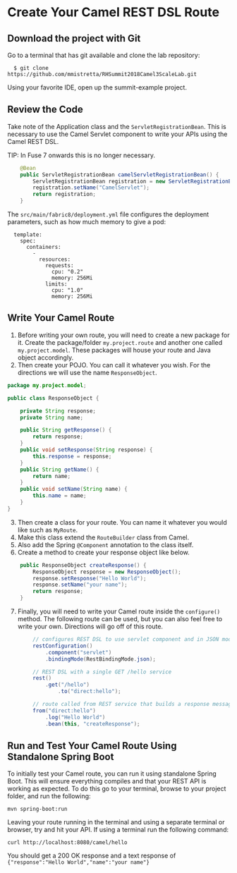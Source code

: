 # Create Your Camel REST DSL Route

## Download the project with Git
Go to a terminal that has git available and clone the lab repository:
```
  $ git clone https://github.com/mmistretta/RHSummit2018Camel3ScaleLab.git
```
Using your favorite IDE, open up the summit-example project.

## Review the Code
Take note of the Application class and the `ServletRegistrationBean`.  This is necessary to use the Camel Servlet component to write your APIs using the Camel REST DSL.

TIP: In Fuse 7 onwards this is no longer necessary.

```java
    @Bean
    public ServletRegistrationBean camelServletRegistrationBean() {
        ServletRegistrationBean registration = new ServletRegistrationBean(new CamelHttpTransportServlet(),"/camel/*");
        registration.setName("CamelServlet");
        return registration;
    }
```
The `src/main/fabric8/deployment.yml` file configures the deployment parameters, such as how much memory to give a pod:

```spec:
  template:
    spec:
      containers:
        -
          resources:
            requests:
              cpu: "0.2"
              memory: 256Mi
            limits:
              cpu: "1.0"
              memory: 256Mi
```

## Write Your Camel Route
1. Before writing your own route, you will need to create a new package for it.  Create the package/folder `my.project.route` and another one called `my.project.model`.  These packages will house your route and Java object accordingly.
2. Then create your POJO.  You can call it whatever you wish.  For the directions we will use the name `ResponseObject`.
```java
package my.project.model;

public class ResponseObject {

	private String response;
	private String name;

	public String getResponse() {
		return response;
	}
	public void setResponse(String response) {
		this.response = response;
	}
	public String getName() {
		return name;
	}
	public void setName(String name) {
		this.name = name;
	}
}
```

3. Then create a class for your route.  You can name it whatever you would like such as `MyRoute`.
4. Make this class extend the `RouteBuilder` class from Camel.
5. Also add the Spring `@Component` annotation to the class itself.
6. Create a method to create your response object like below.
```java
    public ResponseObject createResponse() {
        ResponseObject response = new ResponseObject();
        response.setResponse("Hello World");
        response.setName("your name");
        return response;
    }
```

7. Finally, you will need to write your Camel route inside the `configure()` method.  The following route can be used, but you can also feel free to write your own.  Directions will go off of this route.
```java
        // configures REST DSL to use servlet component and in JSON mode
        restConfiguration()
        	.component("servlet")
    		.bindingMode(RestBindingMode.json);

        // REST DSL with a single GET /hello service
        rest()
        	.get("/hello")
    	    	.to("direct:hello");

        // route called from REST service that builds a response message
        from("direct:hello")
        	.log("Hello World")
            .bean(this, "createResponse");
```

## Run and Test Your Camel Route Using Standalone Spring Boot
To initially test your Camel route, you can run it using standalone Spring Boot.  This will ensure everything compiles and that your REST API is working as expected. To do this go to your terminal, browse to your project folder, and run the following:
```
mvn spring-boot:run
```
Leaving your route running in the terminal and using a separate terminal or browser, try and hit your API.  If using a terminal run the following command:
```
curl http://localhost:8080/camel/hello
```
You should get a 200 OK response and a text response of `{"response":"Hello World","name":"your name"}`
